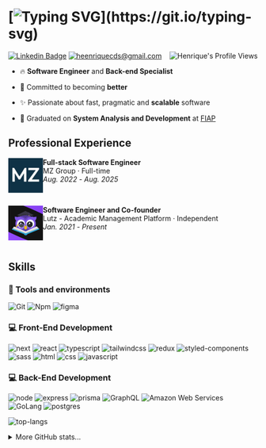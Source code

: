 # [![Typing SVG](https://readme-typing-svg.demolab.com?font=Fira+Code&weight=500&size=32&pause=1000&color=FFFFFF&background=FFFFFF00&vCenter=true&repeat=false&random=false&width=600&height=32&lines=Hi+there.+My+name+is+Henrique!)](https://git.io/typing-svg)

<img align="right" src="https://komarev.com/ghpvc/?username=heenriquecds" alt="Henrique's Profile Views" />

[![Linkedin Badge](https://img.shields.io/badge/Linkedin-%230077B5.svg?style=flat-square&logo=linkedin&logoColor=white&label=henrique-carvalho)](https://www.linkedin.com/in/henriquecds/)
[![heenriquecds@gmail.com](https://img.shields.io/badge/-heenriquecds@gmail.com-c14438?style=flat-square&logo=Gmail&logoColor=white&link=mailto:heenrqiuecds@gmail.com)](mailto:heenriquecds@gmail.com)

- 🔥 **Software Engineer** and **Back-end Specialist**

- 🚀 Committed to becoming **better**

- ✨ Passionate about fast, pragmatic and **scalable** software

- 🔭 Graduated on **System Analysis and Development** at [FIAP](https://www.linkedin.com/school/fiap/)

## Professional Experience
  
<a href="#"><img src="./assets/mz.jpeg" align="left" width="70" height="70" alt="MZ Group Logo"/></a>
**Full-stack Software Engineer** \
MZ Group · Full-time \
<i>Aug. 2022</i> - <i>Aug. 2025</i>

<br>

<a href="https://www.applutz.com"><img src="./assets/lutz.png" align="left" width="70" height="70" alt="Lutz-pic"/></a>
**Software Engineer and Co-founder** \
Lutz - Academic Management Platform · Independent \
<i>Jan. 2021</i> - <i>Present</i>

<br>

## Skills

### :wrench: Tools and environments

![Git](https://img.shields.io/badge/Git-F05032.svg?style=for-the-badge&logo=git&logoColor=white)
![Npm](https://img.shields.io/badge/NPM-CB3837.svg?style=for-the-badge&logo=npm&logoColor=white)
![figma](https://img.shields.io/badge/figma-%23F24E1E.svg?style=for-the-badge&logo=figma&logoColor=white)

### :computer: Front-End Development

![next](https://img.shields.io/badge/Next-000000?style=for-the-badge&logo=nextdotjs&logoColor=FFFFFF)
![react](https://img.shields.io/badge/React-20232A?style=for-the-badge&logo=react&logoColor=61DAFB)
![typescript](https://img.shields.io/badge/TypeScript-3178C6?style=for-the-badge&logo=typescript&logoColor=white)
![tailwindcss](https://img.shields.io/badge/tailwindcss-%2338B2AC.svg?style=for-the-badge&logo=tailwind-css&logoColor=white)
![redux](https://img.shields.io/badge/Redux-593D88?style=for-the-badge&logo=redux&logoColor=white)
![styled-components](https://img.shields.io/badge/styled_components-DB7093?style=for-the-badge&logo=styled-components&logoColor=white)
![sass](https://img.shields.io/badge/Sass-CF649A?style=for-the-badge&logo=sass&logoColor=white)
![html](https://img.shields.io/badge/HTML5-E34F26?style=for-the-badge&logo=html5&logoColor=white)
![css](https://img.shields.io/badge/CSS3-1572B6?style=for-the-badge&logo=css3&logoColor=white)
![javascript](https://img.shields.io/badge/JavaScript-F7DF1E?style=for-the-badge&logo=javascript&logoColor=black)

### :computer: Back-End Development

![node](https://img.shields.io/badge/Node.js-43853D?style=for-the-badge&logo=node.js&logoColor=white)
![express](https://img.shields.io/badge/Express.js-404D59?style=for-the-badge)
![prisma](https://img.shields.io/badge/Prisma-3982CE?style=for-the-badge&logo=Prisma&logoColor=white)
![GraphQL](https://img.shields.io/badge/graphql-E10098.svg?style=for-the-badge&logo=graphql&logoColor=white)
![Amazon Web Services](https://img.shields.io/badge/Amazon%20Web%20Services-232f3e.svg?style=for-the-badge&logo=amazon-aws&logoColor=white)
![GoLang](https://img.shields.io/badge/Go-00ADD8.svg?style=for-the-badge&logo=go&logoColor=white)
![postgres](https://img.shields.io/badge/Postgres-%2307405e.svg?style=for-the-badge&logo=postgresql&logoColor=white)

![top-langs](https://github-readme-stats.vercel.app/api/top-langs/?username=heenriquecds&theme=midnight-purple&layout=compact&langs_count=8&card_width=350&hide_border=true)

<details>
  <summary>More GitHub stats...</summary>

  | <img width="100%" src="https://github-readme-streak-stats.herokuapp.com/?user=heenriquecds&theme=midnight-purple&ring=e73737&currStreakNum=ffffff&hide_border=true"></img> |
  | ----------- |
  | <img width="100%" src="https://github-profile-summary-cards.vercel.app/api/cards/profile-details?username=heenriquecds&theme=midnight_purple"></img> |
  | ![Trophies](https://github-profile-trophy.vercel.app/?username=heenriquecds&row=1&column=6&theme=darkhub&margin-w=15&margin-h=15) |
</details>

